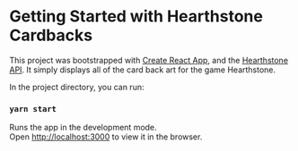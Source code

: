 # Getting Started with Hearthstone Cardbacks

This project was bootstrapped with [Create React App](https://github.com/facebook/create-react-app), and the [Hearthstone API](https://hearthstoneapi.com/). It simply displays all of the card back art for the game Hearthstone.

In the project directory, you can run:

### `yarn start`

Runs the app in the development mode.\
Open [http://localhost:3000](http://localhost:3000) to view it in the browser.